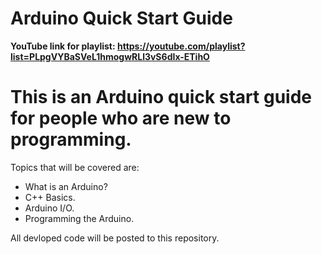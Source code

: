 # Arduino Quick Start Guide
**YouTube link for playlist: https://youtube.com/playlist?list=PLpgVYBaSVeL1hmogwRLl3vS6dIx-ETihO**

# This is an Arduino quick start guide for people who are new to programming.
Topics that will be covered are:
* What is an Arduino?
* C++ Basics.
* Arduino I/O.
* Programming the Arduino.

All devloped code will be posted to this repository.
